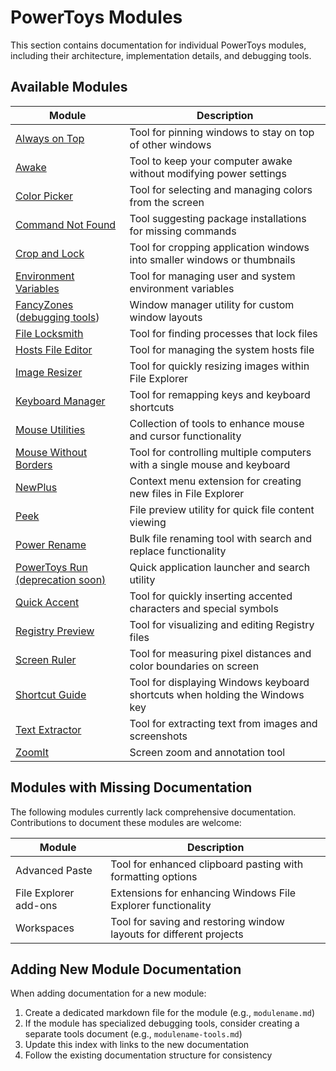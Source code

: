 # PowerToys Modules

This section contains documentation for individual PowerToys modules, including their architecture, implementation details, and debugging tools.

## Available Modules

| Module | Description |
|--------|-------------|
| [Always on Top](alwaysontop.md) | Tool for pinning windows to stay on top of other windows |
| [Awake](awake.md) | Tool to keep your computer awake without modifying power settings |
| [Color Picker](colorpicker.md) | Tool for selecting and managing colors from the screen |
| [Command Not Found](commandnotfound.md) | Tool suggesting package installations for missing commands |
| [Crop and Lock](cropandlock.md) | Tool for cropping application windows into smaller windows or thumbnails |
| [Environment Variables](environmentvariables.md) | Tool for managing user and system environment variables |
| [FancyZones](fancyzones.md) ([debugging tools](fancyzones-tools.md)) | Window manager utility for custom window layouts |
| [File Locksmith](filelocksmith.md) | Tool for finding processes that lock files |
| [Hosts File Editor](hostsfileeditor.md) | Tool for managing the system hosts file |
| [Image Resizer](imageresizer.md) | Tool for quickly resizing images within File Explorer |
| [Keyboard Manager](keyboardmanager/README.md) | Tool for remapping keys and keyboard shortcuts |
| [Mouse Utilities](mouseutils/readme.md) | Collection of tools to enhance mouse and cursor functionality |
| [Mouse Without Borders](mousewithoutborders.md) | Tool for controlling multiple computers with a single mouse and keyboard |
| [NewPlus](newplus.md) | Context menu extension for creating new files in File Explorer |
| [Peek](peek/readme.md) | File preview utility for quick file content viewing |
| [Power Rename](powerrename.md) | Bulk file renaming tool with search and replace functionality |
| [PowerToys Run (deprecation soon)](launcher/readme.md) | Quick application launcher and search utility |
| [Quick Accent](quickaccent.md) | Tool for quickly inserting accented characters and special symbols |
| [Registry Preview](registrypreview.md) | Tool for visualizing and editing Registry files |
| [Screen Ruler](screenruler.md) | Tool for measuring pixel distances and color boundaries on screen |
| [Shortcut Guide](shortcut_guide.md) | Tool for displaying Windows keyboard shortcuts when holding the Windows key |
| [Text Extractor](textextractor.md) | Tool for extracting text from images and screenshots |
| [ZoomIt](zoomit.md) | Screen zoom and annotation tool |

## Modules with Missing Documentation

The following modules currently lack comprehensive documentation. Contributions to document these modules are welcome:

| Module | Description |
|--------|-------------|
| Advanced Paste | Tool for enhanced clipboard pasting with formatting options |
| File Explorer add-ons | Extensions for enhancing Windows File Explorer functionality |
| Workspaces | Tool for saving and restoring window layouts for different projects |

## Adding New Module Documentation

When adding documentation for a new module:

1. Create a dedicated markdown file for the module (e.g., `modulename.md`)
2. If the module has specialized debugging tools, consider creating a separate tools document (e.g., `modulename-tools.md`)
3. Update this index with links to the new documentation
4. Follow the existing documentation structure for consistency

